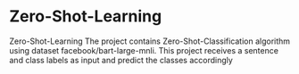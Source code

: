 # Zero-Shot-Learning
Zero-Shot-Learning
The project contains Zero-Shot-Classification algorithm using dataset facebook/bart-large-mnli.
This project receives a sentence and class labels as input and predict the classes accordingly
